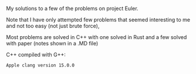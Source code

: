 My solutions to a few of the problems on project Euler.

Note that I have only attempted few problems that seemed interesting to me and not too easy (not just brute force),

Most problems are solved in C++ with one solved in Rust and a few solved with paper (notes shown in a .MD file)


C++ compiled with G++:

```Apple clang version 15.0.0```
